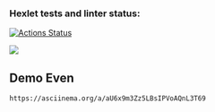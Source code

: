 ### Hexlet tests and linter status:
[![Actions Status](https://github.com/dariakoval/java-project-61/workflows/hexlet-check/badge.svg)](https://github.com/dariakoval/java-project-61/actions)

<a href="https://codeclimate.com/github/dariakoval/java-project-61/maintainability"><img src="https://api.codeclimate.com/v1/badges/fe97f0be1e7c92a35a7b/maintainability" /></a>

## Demo Even

```sh
https://asciinema.org/a/aU6x9m3Zz5LBsIPVoAQnL3T69
```
